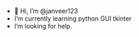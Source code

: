 - 👋 Hi, I’m @janveer123
- I’m currently learning python GUI tkinter
- I’m looking for  help.

<!---
janveer123/janveer123 is a ✨ special ✨ repository because its `README.md` (this file) appears on your GitHub profile.
You can click the Preview link to take a look at your changes.
--->
